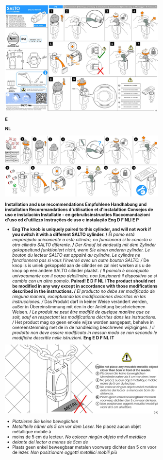 ![](_page_0_Figure_0.jpeg)

**E**

**NL**

![](_page_1_Figure_4.jpeg)

 **Installation and use recommendations Empfohlene Handhabung und installation Recommandations d'utilisation et d'instalaltion Consejos de uso e instalación Installatie - en gebruiksinstructies Raccomandazioni d'uso ed d'utilizzo Instruções de uso e instalação Eng D F NLI E P**

- **Eng The knob is uniquely paired to this cylinder, and will not work if you switch it with a different SALTO cylinder. /** *El pomo está emparejado unicamente a este cilindro, no funcionará si lo conecta a otro cilindro SALTO diferente.* **/** *Der Knauf ist eindeutig mit dem Zylinder gekoppeltund funktioniert nicht, wenn Sie einen anderen zylinder. Le bouton du lecteur SALTO est appairé au cylindre. Le cylindre ne fonctionnera pas si vous l'inversé avec un autre bouton SALTO. /* De knop is is uniek gekoppeld aan de cilinder en zal niet werken als u de knop op een andere SALTO cilinder plaatst. / *Il pomolo è accoppiato univocamente con il corpo delcilindro, non funzionerá il dispositivo se si cambia con un altro pomolo.* **Paired! E D F NL I**
**The product should not be modified in any way except in accordance with those modifications described in the instructions. /** *El producto no debe ser modificado de ninguna manera, exceptuando las modificaciones descritas en las instrucciones. /* Das Produkt darf in keiner Weise verändert werden, außer in Übereinstimmung mit den in der Anleitung beschriebenen Weisen. / *Le produit ne peut être modifié de quelque manière que ce soit, sauf en respectant les modifications décrites dans les instructions. /* Het product mag op geen enkele wijze worden aangepast, behalve in overeenstemming met de in de handleiding beschreven wijzigingen. / *Il prodotto non deve essere modificato in nessun modo se non secondo le modifiche descritte nelle istruzioni.* **Eng E D F NL IT**

![](_page_1_Picture_8.jpeg)

- *Platzieren Sie keine beweglichen*
- *Metallteile näher als 5 cm vor dem Leser.* Ne placez aucun objet métallique mobile à
- moins de 5 cm du lecteur. *No colocar ningún objeto móvil metálico*
- *delante del lector a menos de 5cm de*
- Plaats geen enkel beweegbaar metalen voorwerp dichter dan 5 cm voor de lezer. *Non posizionare oggetti metallici mobili più*